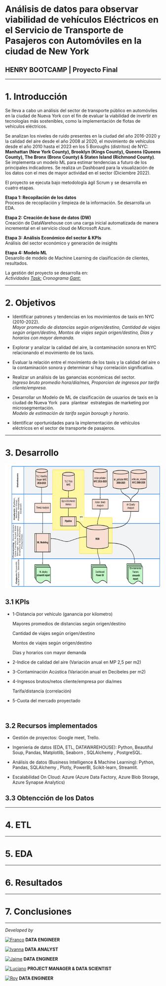 # <h1> Análisis de datos para observar viabilidad de vehículos Eléctricos en el Servicio de Transporte de Pasajeros con Automóviles en la ciudad de New York </h1> 
## **HENRY BOOTCAMP | Proyecto Final**
<hr>

# 1. Introducción

Se lleva a cabo un análisis del sector de transporte público en automóviles en la ciudad de Nueva York con el fin de evaluar la viabilidad de invertir en tecnologías más sostenibles, como la implementación de flotas de vehículos eléctricos.<br>

Se analizan los niveles de ruido presentes en la ciudad del año 2016-2020 y la calidad del aire desde el año 2008 al 2020, el movimiento de vehículos desde el año 2010 hasta el 2023 en los 5 Boroughs (distritos) de NYC: **Manhattan (New York County), Brooklyn (Kings County), Queens (Queens County), The Bronx (Bronx County) & Staten Island (Richmond County)**. Se implementa un modelo ML para estimar tendencias a futuro de los principales indicadores. Se realiza un Dashboard para la visualización de los datos con el mes de mayor actividad en el sector (Diciembre 2022).
 <br>

El proyecto se ejecuta bajo metodología ágil Scrum y se desarrolla en cuatro etapas.<br>

**Etapa 1: Recopilación de los datos**<br>
Procesos de recopilación y limpieza de la información. Se desarrolla un EDA.  <br>

**Etapa 2: Creación de base de datos (DW)** <br>
Creación de DataWarehouse con una carga inicial automatizada de manera incremental en el servicio cloud de Microsoft Azure.<br>

**Etapa 3: Análisis Económico del sector & KPIs** <br>
Análisis del sector económico y generación de insights <br>

**Etapa 4: Modelo ML** <br>
Desarollo de modelo de Machine Learning de clasificación de clientes, resultados. <br>

La gestión del proyecto se desarrolla en:<br>
*Actividades [Task:](https://trello.com/b/BBq6OTiJ/proyecto-final) Cronograma [Gant:](https://docs.google.com/spreadsheets/d/10gupD91IRV9KfblHfoy6fAw1rV6vu_gw6LNHp0itnfo/edit#gid=1709744959)*

<hr>

# 2. Objetivos

- Identificar patrones y tendencias en los movimientos de taxis en NYC (2010-2022).<br>
  *Mayor promedio de distancias según origen/destino, Cantidad de viajes según origen/destino, Montos de viajes según origen/destino, Días y horarios con mayor demanda.* <br>

- Explorar y analizar la calidad del aire, la contaminación sonora en NYC relacionando el movimiento de los taxis.<br>

- Evaluar la relación entre el movimiento de los taxis y la calidad del aire o la contaminación sonora y determinar si hay correlación significativa. <br>

- Realizar un análisis de las ganancias económicas del sector. <br>
  *Ingreso bruto promedio hora/día/mes, Proporcion de ingresos por tarifa cliente/empresa.*<br>

- Desarrollar un Modelo de ML de clasificación de usuarios de taxis en la ciudad de Nueva York  para  plantear  estrategias de marketing por microsegmentación.<br>
  *Modelo de estimación de tarifa según borough y horario.* <br>

- Identificar oportunidades para la implementación de vehículos eléctricos en el sector de transporte de pasajeros.

<hr>

# 3. Desarrollo

<img src="src/diagrama_flujo.png" width="700" height="400"/>


## 3.1 KPIs 

- 1-Distancia por vehículo (ganancia por kilometro)

    Mayores promedios de distancias según origen/destino 

    Cantidad de viajes según origen/destino 

    Montos de viajes según origen/destino

    Dias y horarios con mayor demanda

- 2-Indice de calidad del aire (Variación anual en MP 2,5 per m2)

- 3-Contaminación Acústica (Variación anual en Decibeles per m2)

- 4-Ingresos brutos/netos cliente/empresa por dia/mes

    Tarifa/distancia (correlación)

- 5-Cuota del mercado proyectado
<br>

## 3.2 Recursos implementados

- Gestión de proyectos: Google meet, Trello.<br>

- Ingenieria de datos (EDA, ETL, DATAWAREHOUSE): Python, Beautiful Soup, Pandas, Matplotlib,  Seaborn , SQLAlchemy , PostgreSQL.<br> 

- Análisis de datos (Business Intelligence & Machine Learning): Python, Pandas, SQLAlchemy , Plotly, PowerBI, Scikit-learn, Streamlit.<br> 

- Escalabilidad On Cloud: Azure (Azure Data Factory, Azure Blob Storage, Azure Synapse Analytics) <br>

## 3.3 Obtencción de los Datos



<hr>

# 4. ETL

<hr>

# 5. EDA
<hr>

# 6. Resultados
<hr>

# 7. Conclusiones

<hr>

*Developed by*

<a href="https://www.linkedin.com/in/franco-jonas-myburg-6095b8255/"><img alt="Franco" title="Connect with Franco" src="https://img.shields.io/badge/Franco Myburg-0077B5?style=flat&logo=Linkedin&logoColor=white"></a> **DATA ENGINEER**

<a href="https://www.linkedin.com/in/ivannagvdc/"><img alt="Ivanna" title="Connect with Ivanna" src="https://img.shields.io/badge/Ivanna Villa-0077B5?style=flat&logo=Linkedin&logoColor=white"></a> **DATA ANALYST**

<a href="https://www.linkedin.com/in/jospinoponce/"><img alt="Jaime" title="Connect with Jaime" src="https://img.shields.io/badge/Jaime Ospino-0077B5?style=flat&logo=Linkedin&logoColor=white"></a> **DATA ENGINEER**

<a href="https://www.linkedin.com/in/takticflow/"><img alt="Luciano" title="Connect with Luciano" src="https://img.shields.io/badge/Luciano Larrea-0077B5?style=flat&logo=Linkedin&logoColor=white"></a> **PROJECT MANAGER & DATA SCIENTIST**

<a href="https://www.linkedin.com/in/royquillca/"><img alt="Roy" title="Connect with Roy" src="https://img.shields.io/badge/Roy Quillca-0077B5?style=flat&logo=Linkedin&logoColor=white"></a> **DATA ENGINEER**




